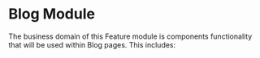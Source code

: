 # Blog Module

The business domain of this Feature module is components functionality that will be used within Blog pages. This includes:
